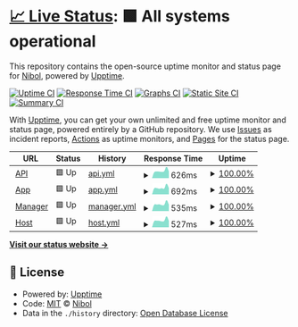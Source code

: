 # [📈 Live Status](https://nibol.github.io/upptime): <!--live status--> **🟩 All systems operational**

This repository contains the open-source uptime monitor and status page for [Nibol](https://nibol.com), powered by [Upptime](https://github.com/upptime/upptime).

[![Uptime CI](https://github.com/nibol/upptime/workflows/Uptime%20CI/badge.svg)](https://github.com/nibol/upptime/actions?query=workflow%3A%22Uptime+CI%22)
[![Response Time CI](https://github.com/nibol/upptime/workflows/Response%20Time%20CI/badge.svg)](https://github.com/nibol/upptime/actions?query=workflow%3A%22Response+Time+CI%22)
[![Graphs CI](https://github.com/nibol/upptime/workflows/Graphs%20CI/badge.svg)](https://github.com/nibol/upptime/actions?query=workflow%3A%22Graphs+CI%22)
[![Static Site CI](https://github.com/nibol/upptime/workflows/Static%20Site%20CI/badge.svg)](https://github.com/nibol/upptime/actions?query=workflow%3A%22Static+Site+CI%22)
[![Summary CI](https://github.com/nibol/upptime/workflows/Summary%20CI/badge.svg)](https://github.com/nibol/upptime/actions?query=workflow%3A%22Summary+CI%22)

With [Upptime](https://upptime.js.org), you can get your own unlimited and free uptime monitor and status page, powered entirely by a GitHub repository. We use [Issues](https://github.com/nibol/upptime/issues) as incident reports, [Actions](https://github.com/nibol/upptime/actions) as uptime monitors, and [Pages](https://nibol.github.io/upptime) for the status page.

<!--start: status pages-->
<!-- This summary is generated by Upptime (https://github.com/upptime/upptime) -->
<!-- Do not edit this manually, your changes will be overwritten -->
<!-- prettier-ignore -->
| URL | Status | History | Response Time | Uptime |
| --- | ------ | ------- | ------------- | ------ |
| <img alt="" src="https://favicons.githubusercontent.com/api.nibol.co" height="13"> [API](https://api.nibol.co/v2) | 🟩 Up | [api.yml](https://github.com/nibol/upptime/commits/HEAD/history/api.yml) | <details><summary><img alt="Response time graph" src="./graphs/api/response-time-week.png" height="20"> 626ms</summary><br><a href="https://nibol.github.io/upptime/history/api"><img alt="Response time 613" src="https://img.shields.io/endpoint?url=https%3A%2F%2Fraw.githubusercontent.com%2Fnibol%2Fupptime%2FHEAD%2Fapi%2Fapi%2Fresponse-time.json"></a><br><a href="https://nibol.github.io/upptime/history/api"><img alt="24-hour response time 878" src="https://img.shields.io/endpoint?url=https%3A%2F%2Fraw.githubusercontent.com%2Fnibol%2Fupptime%2FHEAD%2Fapi%2Fapi%2Fresponse-time-day.json"></a><br><a href="https://nibol.github.io/upptime/history/api"><img alt="7-day response time 626" src="https://img.shields.io/endpoint?url=https%3A%2F%2Fraw.githubusercontent.com%2Fnibol%2Fupptime%2FHEAD%2Fapi%2Fapi%2Fresponse-time-week.json"></a><br><a href="https://nibol.github.io/upptime/history/api"><img alt="30-day response time 613" src="https://img.shields.io/endpoint?url=https%3A%2F%2Fraw.githubusercontent.com%2Fnibol%2Fupptime%2FHEAD%2Fapi%2Fapi%2Fresponse-time-month.json"></a><br><a href="https://nibol.github.io/upptime/history/api"><img alt="1-year response time 613" src="https://img.shields.io/endpoint?url=https%3A%2F%2Fraw.githubusercontent.com%2Fnibol%2Fupptime%2FHEAD%2Fapi%2Fapi%2Fresponse-time-year.json"></a></details> | <details><summary><a href="https://nibol.github.io/upptime/history/api">100.00%</a></summary><a href="https://nibol.github.io/upptime/history/api"><img alt="All-time uptime 100.00%" src="https://img.shields.io/endpoint?url=https%3A%2F%2Fraw.githubusercontent.com%2Fnibol%2Fupptime%2FHEAD%2Fapi%2Fapi%2Fuptime.json"></a><br><a href="https://nibol.github.io/upptime/history/api"><img alt="24-hour uptime 100.00%" src="https://img.shields.io/endpoint?url=https%3A%2F%2Fraw.githubusercontent.com%2Fnibol%2Fupptime%2FHEAD%2Fapi%2Fapi%2Fuptime-day.json"></a><br><a href="https://nibol.github.io/upptime/history/api"><img alt="7-day uptime 100.00%" src="https://img.shields.io/endpoint?url=https%3A%2F%2Fraw.githubusercontent.com%2Fnibol%2Fupptime%2FHEAD%2Fapi%2Fapi%2Fuptime-week.json"></a><br><a href="https://nibol.github.io/upptime/history/api"><img alt="30-day uptime 100.00%" src="https://img.shields.io/endpoint?url=https%3A%2F%2Fraw.githubusercontent.com%2Fnibol%2Fupptime%2FHEAD%2Fapi%2Fapi%2Fuptime-month.json"></a><br><a href="https://nibol.github.io/upptime/history/api"><img alt="1-year uptime 100.00%" src="https://img.shields.io/endpoint?url=https%3A%2F%2Fraw.githubusercontent.com%2Fnibol%2Fupptime%2FHEAD%2Fapi%2Fapi%2Fuptime-year.json"></a></details>
| <img alt="" src="https://favicons.githubusercontent.com/app.nibol.co" height="13"> [App](https://app.nibol.co) | 🟩 Up | [app.yml](https://github.com/nibol/upptime/commits/HEAD/history/app.yml) | <details><summary><img alt="Response time graph" src="./graphs/app/response-time-week.png" height="20"> 692ms</summary><br><a href="https://nibol.github.io/upptime/history/app"><img alt="Response time 612" src="https://img.shields.io/endpoint?url=https%3A%2F%2Fraw.githubusercontent.com%2Fnibol%2Fupptime%2FHEAD%2Fapi%2Fapp%2Fresponse-time.json"></a><br><a href="https://nibol.github.io/upptime/history/app"><img alt="24-hour response time 1659" src="https://img.shields.io/endpoint?url=https%3A%2F%2Fraw.githubusercontent.com%2Fnibol%2Fupptime%2FHEAD%2Fapi%2Fapp%2Fresponse-time-day.json"></a><br><a href="https://nibol.github.io/upptime/history/app"><img alt="7-day response time 692" src="https://img.shields.io/endpoint?url=https%3A%2F%2Fraw.githubusercontent.com%2Fnibol%2Fupptime%2FHEAD%2Fapi%2Fapp%2Fresponse-time-week.json"></a><br><a href="https://nibol.github.io/upptime/history/app"><img alt="30-day response time 612" src="https://img.shields.io/endpoint?url=https%3A%2F%2Fraw.githubusercontent.com%2Fnibol%2Fupptime%2FHEAD%2Fapi%2Fapp%2Fresponse-time-month.json"></a><br><a href="https://nibol.github.io/upptime/history/app"><img alt="1-year response time 612" src="https://img.shields.io/endpoint?url=https%3A%2F%2Fraw.githubusercontent.com%2Fnibol%2Fupptime%2FHEAD%2Fapi%2Fapp%2Fresponse-time-year.json"></a></details> | <details><summary><a href="https://nibol.github.io/upptime/history/app">100.00%</a></summary><a href="https://nibol.github.io/upptime/history/app"><img alt="All-time uptime 100.00%" src="https://img.shields.io/endpoint?url=https%3A%2F%2Fraw.githubusercontent.com%2Fnibol%2Fupptime%2FHEAD%2Fapi%2Fapp%2Fuptime.json"></a><br><a href="https://nibol.github.io/upptime/history/app"><img alt="24-hour uptime 100.00%" src="https://img.shields.io/endpoint?url=https%3A%2F%2Fraw.githubusercontent.com%2Fnibol%2Fupptime%2FHEAD%2Fapi%2Fapp%2Fuptime-day.json"></a><br><a href="https://nibol.github.io/upptime/history/app"><img alt="7-day uptime 100.00%" src="https://img.shields.io/endpoint?url=https%3A%2F%2Fraw.githubusercontent.com%2Fnibol%2Fupptime%2FHEAD%2Fapi%2Fapp%2Fuptime-week.json"></a><br><a href="https://nibol.github.io/upptime/history/app"><img alt="30-day uptime 100.00%" src="https://img.shields.io/endpoint?url=https%3A%2F%2Fraw.githubusercontent.com%2Fnibol%2Fupptime%2FHEAD%2Fapi%2Fapp%2Fuptime-month.json"></a><br><a href="https://nibol.github.io/upptime/history/app"><img alt="1-year uptime 100.00%" src="https://img.shields.io/endpoint?url=https%3A%2F%2Fraw.githubusercontent.com%2Fnibol%2Fupptime%2FHEAD%2Fapi%2Fapp%2Fuptime-year.json"></a></details>
| <img alt="" src="https://favicons.githubusercontent.com/business.nibol.co" height="13"> [Manager](https://business.nibol.co) | 🟩 Up | [manager.yml](https://github.com/nibol/upptime/commits/HEAD/history/manager.yml) | <details><summary><img alt="Response time graph" src="./graphs/manager/response-time-week.png" height="20"> 535ms</summary><br><a href="https://nibol.github.io/upptime/history/manager"><img alt="Response time 537" src="https://img.shields.io/endpoint?url=https%3A%2F%2Fraw.githubusercontent.com%2Fnibol%2Fupptime%2FHEAD%2Fapi%2Fmanager%2Fresponse-time.json"></a><br><a href="https://nibol.github.io/upptime/history/manager"><img alt="24-hour response time 759" src="https://img.shields.io/endpoint?url=https%3A%2F%2Fraw.githubusercontent.com%2Fnibol%2Fupptime%2FHEAD%2Fapi%2Fmanager%2Fresponse-time-day.json"></a><br><a href="https://nibol.github.io/upptime/history/manager"><img alt="7-day response time 535" src="https://img.shields.io/endpoint?url=https%3A%2F%2Fraw.githubusercontent.com%2Fnibol%2Fupptime%2FHEAD%2Fapi%2Fmanager%2Fresponse-time-week.json"></a><br><a href="https://nibol.github.io/upptime/history/manager"><img alt="30-day response time 537" src="https://img.shields.io/endpoint?url=https%3A%2F%2Fraw.githubusercontent.com%2Fnibol%2Fupptime%2FHEAD%2Fapi%2Fmanager%2Fresponse-time-month.json"></a><br><a href="https://nibol.github.io/upptime/history/manager"><img alt="1-year response time 537" src="https://img.shields.io/endpoint?url=https%3A%2F%2Fraw.githubusercontent.com%2Fnibol%2Fupptime%2FHEAD%2Fapi%2Fmanager%2Fresponse-time-year.json"></a></details> | <details><summary><a href="https://nibol.github.io/upptime/history/manager">100.00%</a></summary><a href="https://nibol.github.io/upptime/history/manager"><img alt="All-time uptime 100.00%" src="https://img.shields.io/endpoint?url=https%3A%2F%2Fraw.githubusercontent.com%2Fnibol%2Fupptime%2FHEAD%2Fapi%2Fmanager%2Fuptime.json"></a><br><a href="https://nibol.github.io/upptime/history/manager"><img alt="24-hour uptime 100.00%" src="https://img.shields.io/endpoint?url=https%3A%2F%2Fraw.githubusercontent.com%2Fnibol%2Fupptime%2FHEAD%2Fapi%2Fmanager%2Fuptime-day.json"></a><br><a href="https://nibol.github.io/upptime/history/manager"><img alt="7-day uptime 100.00%" src="https://img.shields.io/endpoint?url=https%3A%2F%2Fraw.githubusercontent.com%2Fnibol%2Fupptime%2FHEAD%2Fapi%2Fmanager%2Fuptime-week.json"></a><br><a href="https://nibol.github.io/upptime/history/manager"><img alt="30-day uptime 100.00%" src="https://img.shields.io/endpoint?url=https%3A%2F%2Fraw.githubusercontent.com%2Fnibol%2Fupptime%2FHEAD%2Fapi%2Fmanager%2Fuptime-month.json"></a><br><a href="https://nibol.github.io/upptime/history/manager"><img alt="1-year uptime 100.00%" src="https://img.shields.io/endpoint?url=https%3A%2F%2Fraw.githubusercontent.com%2Fnibol%2Fupptime%2FHEAD%2Fapi%2Fmanager%2Fuptime-year.json"></a></details>
| <img alt="" src="https://favicons.githubusercontent.com/manager.nibol.co" height="13"> [Host](https://manager.nibol.co) | 🟩 Up | [host.yml](https://github.com/nibol/upptime/commits/HEAD/history/host.yml) | <details><summary><img alt="Response time graph" src="./graphs/host/response-time-week.png" height="20"> 527ms</summary><br><a href="https://nibol.github.io/upptime/history/host"><img alt="Response time 531" src="https://img.shields.io/endpoint?url=https%3A%2F%2Fraw.githubusercontent.com%2Fnibol%2Fupptime%2FHEAD%2Fapi%2Fhost%2Fresponse-time.json"></a><br><a href="https://nibol.github.io/upptime/history/host"><img alt="24-hour response time 702" src="https://img.shields.io/endpoint?url=https%3A%2F%2Fraw.githubusercontent.com%2Fnibol%2Fupptime%2FHEAD%2Fapi%2Fhost%2Fresponse-time-day.json"></a><br><a href="https://nibol.github.io/upptime/history/host"><img alt="7-day response time 527" src="https://img.shields.io/endpoint?url=https%3A%2F%2Fraw.githubusercontent.com%2Fnibol%2Fupptime%2FHEAD%2Fapi%2Fhost%2Fresponse-time-week.json"></a><br><a href="https://nibol.github.io/upptime/history/host"><img alt="30-day response time 531" src="https://img.shields.io/endpoint?url=https%3A%2F%2Fraw.githubusercontent.com%2Fnibol%2Fupptime%2FHEAD%2Fapi%2Fhost%2Fresponse-time-month.json"></a><br><a href="https://nibol.github.io/upptime/history/host"><img alt="1-year response time 531" src="https://img.shields.io/endpoint?url=https%3A%2F%2Fraw.githubusercontent.com%2Fnibol%2Fupptime%2FHEAD%2Fapi%2Fhost%2Fresponse-time-year.json"></a></details> | <details><summary><a href="https://nibol.github.io/upptime/history/host">100.00%</a></summary><a href="https://nibol.github.io/upptime/history/host"><img alt="All-time uptime 100.00%" src="https://img.shields.io/endpoint?url=https%3A%2F%2Fraw.githubusercontent.com%2Fnibol%2Fupptime%2FHEAD%2Fapi%2Fhost%2Fuptime.json"></a><br><a href="https://nibol.github.io/upptime/history/host"><img alt="24-hour uptime 100.00%" src="https://img.shields.io/endpoint?url=https%3A%2F%2Fraw.githubusercontent.com%2Fnibol%2Fupptime%2FHEAD%2Fapi%2Fhost%2Fuptime-day.json"></a><br><a href="https://nibol.github.io/upptime/history/host"><img alt="7-day uptime 100.00%" src="https://img.shields.io/endpoint?url=https%3A%2F%2Fraw.githubusercontent.com%2Fnibol%2Fupptime%2FHEAD%2Fapi%2Fhost%2Fuptime-week.json"></a><br><a href="https://nibol.github.io/upptime/history/host"><img alt="30-day uptime 100.00%" src="https://img.shields.io/endpoint?url=https%3A%2F%2Fraw.githubusercontent.com%2Fnibol%2Fupptime%2FHEAD%2Fapi%2Fhost%2Fuptime-month.json"></a><br><a href="https://nibol.github.io/upptime/history/host"><img alt="1-year uptime 100.00%" src="https://img.shields.io/endpoint?url=https%3A%2F%2Fraw.githubusercontent.com%2Fnibol%2Fupptime%2FHEAD%2Fapi%2Fhost%2Fuptime-year.json"></a></details>

<!--end: status pages-->

[**Visit our status website →**](https://nibol.github.io/upptime)

## 📄 License

- Powered by: [Upptime](https://github.com/upptime/upptime)
- Code: [MIT](./LICENSE) © [Nibol](https://nibol.com)
- Data in the `./history` directory: [Open Database License](https://opendatacommons.org/licenses/odbl/1-0/)
